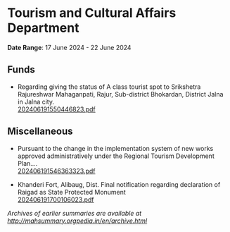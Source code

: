 # Tourism and Cultural Affairs Department

**Date Range**: 17 June 2024 - 22 June 2024


## Funds
- Regarding giving the status of A class tourist spot to Srikshetra Rajureshwar Mahaganpati, Rajur, Sub-district Bhokardan, District Jalna in Jalna city.\
  [202406191550446823.pdf](https://gr.maharashtra.gov.in/Site/Upload/Government%20Resolutions/English/202406191550446823.pdf)

## Miscellaneous
- Pursuant to the change in the implementation system of new works approved administratively under the Regional Tourism Development Plan....\
  [202406191546363323.pdf](https://gr.maharashtra.gov.in/Site/Upload/Government%20Resolutions/English/202406191546363323.pdf)

- Khanderi Fort, Alibaug, Dist. Final notification regarding declaration of Raigad as State Protected Monument\
  [202406191700106023.pdf](https://gr.maharashtra.gov.in/Site/Upload/Government%20Resolutions/English/202406191700106023.pdf)


*Archives of earlier summaries are available at http://mahsummary.orgpedia.in/en/archive.html*